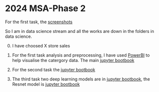 # 2024 MSA-Phase 2
For the first task, the [screenshots](./Screenshot/)

So I am in data science stream and all the works are down in the folders in data science.
 
 0. I have choosed X store sales

 1. For the first task analysis and preprocessing, I have used [PowerBI](./data-science/1.%20Analysis%20and%20Preprocessing/data_visualization_powerBI.pdf) to help visualise the catergory data. The main [jupyter bootbook](./data-science/1.%20Analysis%20and%20Preprocessing/part1-submission.ipynb)

 2. For the second task the [jupyter bootbook](./data-science/1.%20Analysis%20and%20Preprocessing/part2-submission.ipynb)

3. The third task two deep learning models are in [jupyter bootbook](./data-science/1.%20Analysis%20and%20Preprocessing/part3-submission.ipynb), the Resnet model is [jupyter bootbook](./data-science/3.%20Deep%20Learning/Resnet.ipynb)

